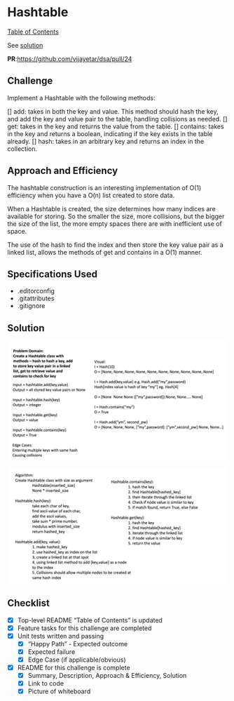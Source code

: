 # Hashtable

[Table of Contents](../../../README.md)

See [solution](hashtable.py)

__PR__:https://github.com/vijayetar/dsa/pull/24

## Challenge
Implement a Hashtable with the following methods:

[] add: takes in both the key and value. This method should hash the key, and add the key and value pair to the table, handling collisions as needed.
[] get: takes in the key and returns the value from the table.
[] contains: takes in the key and returns a boolean, indicating if the key exists in the table already.
[] hash: takes in an arbitrary key and returns an index in the collection.

## Approach and Efficiency
The hashtable construction is an interesting implementation of O(1) efficiency when you have a O(n) list created to store data.

When a Hashtable is created, the size determines how many indices are available for storing. So the smaller the size, more collisions, but the bigger the size of the list, the more empty spaces there are with inefficient use of space.

The use of the hash to find the index and then store the key value pair as a linked list, allows the methods of get and contains in a O(1) manner.

## Specifications Used
* .editorconfig
* .gitattributes
* .gitignore

## Solution
![problemDomain](../../assets/hashtable_pd.png)

![problemAlgorithm](../../assets/hashtable_algo.png)
## Checklist
 - [x] Top-level README “Table of Contents” is updated
 - [x] Feature tasks for this challenge are completed
 - [x] Unit tests written and passing
     - [x] “Happy Path” - Expected outcome
     - [x] Expected failure
     - [x] Edge Case (if applicable/obvious)
 - [x] README for this challenge is complete
     - [x] Summary, Description, Approach & Efficiency, Solution
     - [x] Link to code
     - [x] Picture of whiteboard
